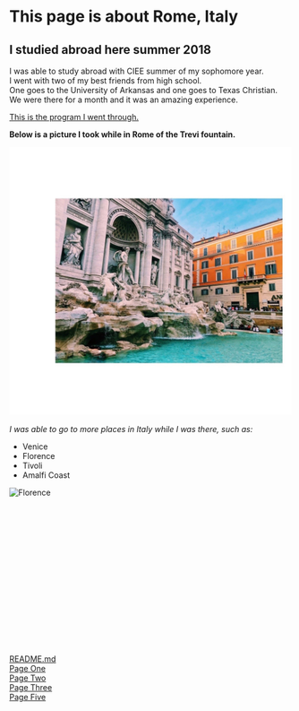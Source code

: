 # This page is about Rome, Italy
## I studied abroad here summer 2018

I was able to study abroad with CIEE summer of my sophomore year.  
I went with two of my best friends from high school.  
One goes to the University of Arkansas and one goes to Texas Christian.  
We were there for a month and it was an amazing experience.

[This is the program I went through.](https://www.ciee.org/)

**Below is a picture I took while in Rome of the Trevi fountain.**

![Trevi Fountain](TreviFountain.jpeg)

_I was able to go to more places in Italy while I was there, such as:_

* Venice
* Florence
* Tivoli
* Amalfi Coast

![Florence](https://cdn.pixabay.com/photo/2015/11/27/20/28/florence-1066314_1280.jpg)

<pre><code>
	<html>
	<html>
	<head>
	<meta charset="UTF-8">
	<title>Fizz Buzz</title>    
	
	<script>
	
	function fizzbuzz() {
	var display = document.getElementById('display');
	var displayHTML = "";
	for (i = 0; i < 100; i++) {    
			displayHTML+="< p > " + i + "< /p >";     
	   }   
	display.innerHTML = displayHTML;
	   }

	</script>

</head>

<body onload="fizzbuzz()">
<div id="display">

</div>
</body>
</code></pre>

[README.md](https://github.com/rhedgpath/FinalProject/blob/master/README.md)    
[Page One](https://github.com/rhedgpath/FinalProject/blob/master/Page1.md)   
[Page Two](https://github.com/rhedgpath/FinalProject/blob/master/Page2.md)   
[Page Three](https://github.com/rhedgpath/FinalProject/blob/master/Page3.md)     
[Page Five](https://github.com/rhedgpath/FinalProject/blob/master/Page5.md)   

